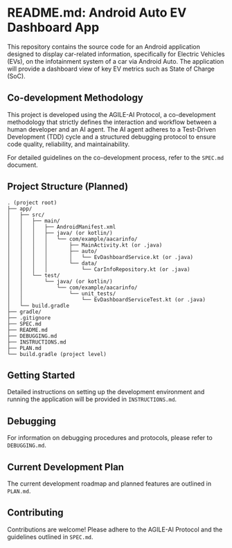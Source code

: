 # README.md: Android Auto EV Dashboard App

This repository contains the source code for an Android application designed to display car-related information, specifically for Electric Vehicles (EVs), on the infotainment system of a car via Android Auto. The application will provide a dashboard view of key EV metrics such as State of Charge (SoC).

## Co-development Methodology

This project is developed using the AGILE-AI Protocol, a co-development methodology that strictly defines the interaction and workflow between a human developer and an AI agent. The AI agent adheres to a Test-Driven Development (TDD) cycle and a structured debugging protocol to ensure code quality, reliability, and maintainability.

For detailed guidelines on the co-development process, refer to the `SPEC.md` document.

## Project Structure (Planned)

```
. (project root)
├── app/
│   ├── src/
│   │   ├── main/
│   │   │   ├── AndroidManifest.xml
│   │   │   ├── java/ (or kotlin/)
│   │   │   │   └── com/example/aacarinfo/
│   │   │   │       ├── MainActivity.kt (or .java)
│   │   │   │       ├── auto/
│   │   │   │       │   └── EvDashboardService.kt (or .java)
│   │   │   │       └── data/
│   │   │   │           └── CarInfoRepository.kt (or .java)
│   │   └── test/
│   │       └── java/ (or kotlin/)
│   │           └── com/example/aacarinfo/
│   │               └── unit_tests/
│   │                   └── EvDashboardServiceTest.kt (or .java)
│   └── build.gradle
├── gradle/
├── .gitignore
├── SPEC.md
├── README.md
├── DEBUGGING.md
├── INSTRUCTIONS.md
├── PLAN.md
└── build.gradle (project level)
```

## Getting Started

Detailed instructions on setting up the development environment and running the application will be provided in `INSTRUCTIONS.md`.

## Debugging

For information on debugging procedures and protocols, please refer to `DEBUGGING.md`.

## Current Development Plan

The current development roadmap and planned features are outlined in `PLAN.md`.

## Contributing

Contributions are welcome! Please adhere to the AGILE-AI Protocol and the guidelines outlined in `SPEC.md`.
